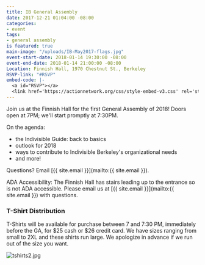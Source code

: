 ```yaml
---
title: IB General Assembly
date: 2017-12-21 01:04:00 -08:00
categories:
- event
tags:
- general assembly
is featured: true
main-image: "/uploads/IB-May2017-flags.jpg"
event-start-date: 2018-01-14 19:30:00 -08:00
event-end-date: 2018-01-14 21:00:00 -08:00
Location: Finnish Hall, 1970 Chestnut St., Berkeley
RSVP-link: "#RSVP"
embed-code: |-
  <a id="RSVP"></a>
  <link href='https://actionnetwork.org/css/style-embed-v3.css' rel='stylesheet' type='text/css' /><script src='https://actionnetwork.org/widgets/v3/event/indivisible-berkeley-general-assembly-12?format=js&source=widget'></script><div id='can-event-area-indivisible-berkeley-general-assembly-12' style='width: 100%'><!-- this div is the target for our HTML insertion --></div>
---
```


Join us at the Finnish Hall for the first General Assembly of 2018! Doors open at 7PM; we'll start promptly at 7:30PM.

On the agenda:

 - the Indivisible Guide: back to basics
 - outlook for 2018
 - ways to contribute to Indivisible Berkeley's organizational needs
 - and more! 

Questions? Email [{{ site.email }}](mailto:{{ site.email }}).

ADA Accessibility: The Finnish Hall has stairs leading up to the entrance so is not ADA accessible. Please email us at [{{ site.email }}](mailto:{{ site.email }}) with questions.

### T-Shirt Distribution

T-Shirts will be available for purchase between 7 and 7:30 PM, immediately before the GA, for $25 cash or $26 credit card. We have sizes ranging from small to 2XL and these shirts run large. We apologize in advance if we run out of the size you want.

![tshirts2.jpg](/uploads/tshirts2.jpg)